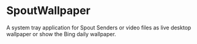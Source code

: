 # SpoutWallpaper
A system tray application for Spout Senders or video files as live desktop wallpaper or show the Bing daily wallpaper.
